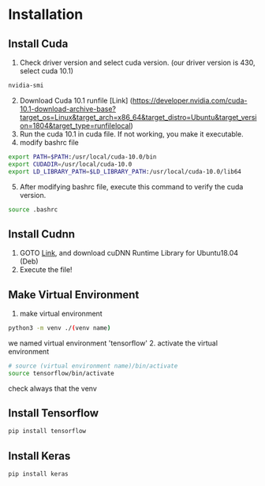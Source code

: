 # Installation

## Install Cuda
1. Check driver version and select cuda version. (our driver version is 430, select cuda 10.1) <br/>
~~~bash
nvidia-smi
~~~
2. Download Cuda 10.1 runfile [Link] (https://developer.nvidia.com/cuda-10.1-download-archive-base?target_os=Linux&target_arch=x86_64&target_distro=Ubuntu&target_version=1804&target_type=runfilelocal)
3. Run the cuda 10.1 in cuda file. If not working, you make it executable.
4. modify bashrc file
~~~bash
export PATH=$PATH:/usr/local/cuda-10.0/bin
export CUDADIR=/usr/local/cuda-10.0
export LD_LIBRARY_PATH=$LD_LIBRARY_PATH:/usr/local/cuda-10.0/lib64
~~~
5. After modifying bashrc file, execute this command to verify the cuda version.
~~~bash
source .bashrc
~~~

## Install Cudnn
1. GOTO [Link](https://developer.nvidia.com/rdp/cudnn-download), and download cuDNN Runtime Library for Ubuntu18.04 (Deb)
2. Execute the file!

## Make Virtual Environment
1. make virtual environment
~~~ bash
python3 -m venv ./(venv name)
~~~
we named virtual environment 'tensorflow'
2. activate the virtual environment
~~~ bash
# source (virtual environment name)/bin/activate
source tensorflow/bin/activate 
~~~
check always that the venv 
## Install Tensorflow
~~~ bash
pip install tensorflow
~~~
## Install Keras
~~~ bash
pip install keras
~~~
